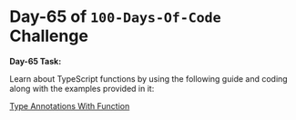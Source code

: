 # Day-65 of `100-Days-Of-Code` Challenge

**Day-65 Task:**

Learn about TypeScript functions by using the following guide and coding along with the examples provided in it:

[Type Annotations With Function](./TS-Function/README.md)